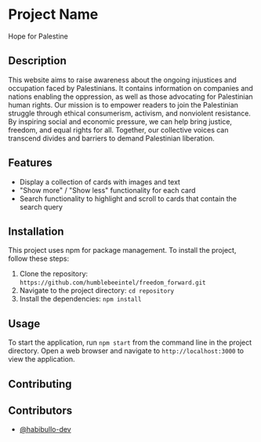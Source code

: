 # Project Name

Hope for Palestine

## Description

This website aims to raise awareness about the ongoing injustices and occupation faced by Palestinians. It contains information on companies and nations enabling the oppression, as well as those advocating for Palestinian human rights. Our mission is to empower readers to join the Palestinian struggle through ethical consumerism, activism, and nonviolent resistance. By inspiring social and economic pressure, we can help bring justice, freedom, and equal rights for all. Together, our collective voices can transcend divides and barriers to demand Palestinian liberation.

## Features

- Display a collection of cards with images and text
- "Show more" / "Show less" functionality for each card
- Search functionality to highlight and scroll to cards that contain the search query

## Installation

This project uses npm for package management. To install the project, follow these steps:

1. Clone the repository: `https://github.com/humblebeeintel/freedom_forward.git`
2. Navigate to the project directory: `cd repository`
3. Install the dependencies: `npm install`

## Usage

To start the application, run `npm start` from the command line in the project directory. Open a web browser and navigate to `http://localhost:3000` to view the application.

## Contributing

## Contributors

- [@habibullo-dev](https://github.com/habibullo-dev)

